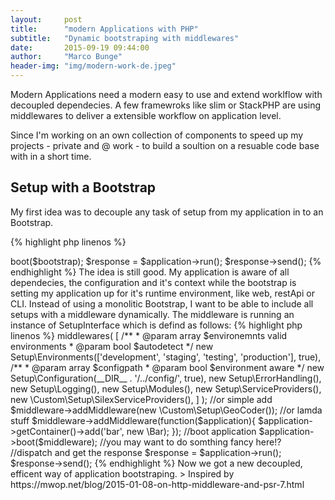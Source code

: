 ```yaml
---
layout:     post
title:      "modern Applications with PHP"
subtitle:   "Dynamic bootstraping with middlewares"
date:       2015-09-19 09:44:00
author:     "Marco Bunge"
header-img: "img/modern-work-de.jpeg"
---
```


Modern Applications need a modern easy to use and extend worklflow with decoupled dependecies. A few framewroks like slim or StackPHP are using middlewares to deliver a extensible workflow on application level.

Since I'm working on an own collection of components to speed up my projects - private and @ work - to build a soultion on a resuable code base with in a short time.

## Setup with a Bootstrap

My first idea was to decouple any task of setup from my application in to an Bootstrap.

{% highlight php linenos %}
<?php

$application = new Furnace\Application\Application();
$bootstrap = new Furnace\Application\Bootstrap(__DIR__ . '/../app');

//start booting of my bootstrap
$application->boot($bootstrap);
$response = $application->run();
$response->send();
{% endhighlight %}

The idea is still good. My application is aware of all dependecies, the configuration and it's context while the bootstrap is setting my application up for it's runtime environment, like web, restApi or CLI.

Instead of using a monolitic Bootstrap, I want to be able to include all setups with a middleware dynamically. The middleware is running an instance of SetupInterface which is defind as follows:

{% highlight php linenos %}
<?php

namespace Furnace\Application;

interface MiddlewareInterface
{
    public function execute(ApplicationInterface $application);
}

{% endhighlight %}

A new Bootstrap definition would look like this:

{% highlight php linenos %}
<?php

use Furnace\Application;

$application = new Furnace\Application\Application();
$middleware = new Furnace\Application\MiddlewareCollection();
$middleware->middlewares(
  [
    /**
     * @param array $environemnts valid environments
     * @param bool  $autodetect 
     */
    new Setup\Environments(['development', 'staging', 'testing', 'production'], true),
    
    /**
     * @param array $configpath
     * @param bool  $environment aware 
     */
    new Setup\Configuration(__DIR__ . '/../config/', true),
    new Setup\ErrorHandling(),
    new Setup\Logging(),
    new Setup\Modules(),
    new Setup\ServiceProviders(),
    new \Custom\Setup\SilexServiceProviders(),
  ]
);

//or simple add
$middleware->addMiddleware(new \Custom\Setup\GeoCoder());

//or lamda stuff
$middleware->addMiddleware(function($application){
  $application->getContainer()->add('bar', new \Bar);
});

//boot application
$application->boot($middleware);

//you may want to do somthing fancy here!?

//dispatch and get the response
$response = $application->run();
$response->send();
{% endhighlight %}

Now we got a new decoupled, efficent way of application bootstraping.

> Inspired by https://mwop.net/blog/2015-01-08-on-http-middleware-and-psr-7.html

